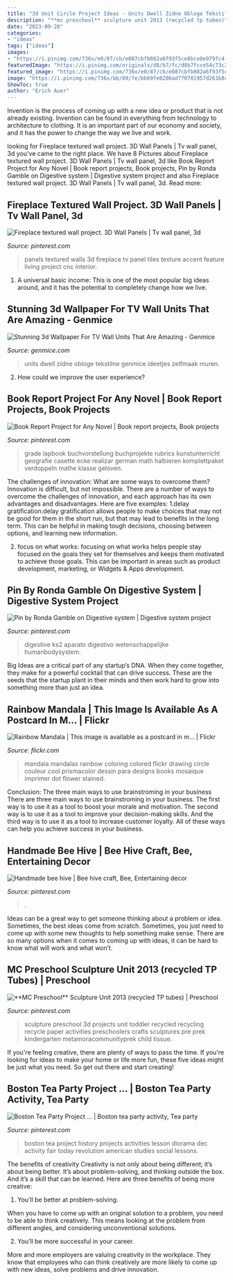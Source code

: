 ```yaml
---
title: "3d Unit Circle Project Ideas - Units Dwell Zidne Obloge Tekstilne Genmice Ideetjes Zelfmaak Muren"
description: "**mc preschool** sculpture unit 2013 (recycled tp tubes)"
date: "2023-09-28"
categories:
- "ideas"
tags: ["ideas"]
images:
- "https://i.pinimg.com/736x/e0/87/cb/e087cbfb082a6f93f5ce8bce0e979fc4.jpg"
featuredImage: "https://i.pinimg.com/originals/d8/b7/fc/d8b7fcce54c73c2c34d8ec776511f72c.jpg"
featured_image: "https://i.pinimg.com/736x/e0/87/cb/e087cbfb082a6f93f5ce8bce0e979fc4.jpg"
image: "https://i.pinimg.com/736x/bb/69/fe/bb69fe8286ad770781957d261b8ca9be--kid-models-science-projects.jpg"
ShowToc: true
author: "Erich Auer"
---
```



Invention is the process of coming up with a new idea or product that is not already existing. Invention can be found in everything from technology to architecture to clothing. It is an important part of our economy and society, and it has the power to change the way we live and work.

	

		
looking for Fireplace textured wall project. 3D Wall Panels | Tv wall panel, 3d you've came to the right place. We have 8 Pictures about Fireplace textured wall project. 3D Wall Panels | Tv wall panel, 3d like Book Report Project for Any Novel | Book report projects, Book projects, Pin by Ronda Gamble on Digestive system | Digestive system project and also Fireplace textured wall project. 3D Wall Panels | Tv wall panel, 3d. Read more:
		
    
## Fireplace Textured Wall Project. 3D Wall Panels | Tv Wall Panel, 3d

<img loading=lazy src="https://i.pinimg.com/originals/d8/b7/fc/d8b7fcce54c73c2c34d8ec776511f72c.jpg" onerror="this.onerror=null;this.src='https://tse4.mm.bing.net/th?id=OIP.C2C2ZY5M3acFGA3nYtXyVQHaJ4&amp;pid=15.1';" alt="Fireplace textured wall project. 3D Wall Panels | Tv wall panel, 3d">

_Source: pinterest.com_

>panels textured walls 3d fireplace tv panel tiles texture accent feature living project cnc interior. 

	

1. A universal basic income: This is one of the most popular big ideas around, and it has the potential to completely change how we live.

    
## Stunning 3d Wallpaper For TV Wall Units That Are Amazing - Genmice

<img loading=lazy src="https://genmice.com/design-ideas/Stunning-3d-Wallpaper-For-TV-Wall-Units-That-Are-Amazing/637.jpeg" onerror="this.onerror=null;this.src='https://tse1.mm.bing.net/th?id=OIP.DxrU7cUAlcO0oi1tRgRvNQHaGI&amp;pid=15.1';" alt="Stunning 3d Wallpaper For TV Wall Units That Are Amazing - Genmice">

_Source: genmice.com_

>units dwell zidne obloge tekstilne genmice ideetjes zelfmaak muren. 

	

2. How could we improve the user experience?

    
## Book Report Project For Any Novel | Book Report Projects, Book Projects

<img loading=lazy src="https://i.pinimg.com/736x/e7/29/f5/e729f5135885ac497503bded311f956d.jpg" onerror="this.onerror=null;this.src='https://tse1.mm.bing.net/th?id=OIP.UeCyjVKCVBN1SBU6H78WTwHaNK&amp;pid=15.1';" alt="Book Report Project for Any Novel | Book report projects, Book projects">

_Source: pinterest.com_

>grade lapbook buchvorstellung buchprojekte rubrics kunstunterricht geografie casette ecke realizar german math halbieren komplettpaket verdoppeln mathe klasse geloven. 

	

The challenges of innovation: What are some ways to overcome them?
Innovation is difficult, but not impossible. There are a number of ways to overcome the challenges of innovation, and each approach has its own advantages and disadvantages. Here are five examples:
1.delay gratification:delay gratification allows people to make choices that may not be good for them in the short run, but that may lead to benefits in the long term. This can be helpful in making tough decisions, choosing between options, and learning new information.

2. focus on what works: focusing on what works helps people stay focused on the goals they set for themselves and keeps them motivated to achieve those goals. This can be important in areas such as product development, marketing, or Widgets & Apps development.


    
## Pin By Ronda Gamble On Digestive System | Digestive System Project

<img loading=lazy src="https://i.pinimg.com/736x/bb/69/fe/bb69fe8286ad770781957d261b8ca9be--kid-models-science-projects.jpg" onerror="this.onerror=null;this.src='https://tse2.mm.bing.net/th?id=OIP.p7MG0zxL1na5a772HkJcVQHaJ3&amp;pid=15.1';" alt="Pin by Ronda Gamble on Digestive system | Digestive system project">

_Source: pinterest.com_

>digestive ks2 aparato digestivo wetenschappelijke humanbodysystem. 

	

Big Ideas are a critical part of any startup’s DNA. When they come together, they make for a powerful cocktail that can drive success. These are the seeds that the startup plant in their minds and then work hard to grow into something more than just an idea. 

    
## Rainbow Mandala | This Image Is Available As A Postcard In M… | Flickr

<img loading=lazy src="https://c2.staticflickr.com/4/3254/2515287877_25cd778227_b.jpg" onerror="this.onerror=null;this.src='https://tse1.mm.bing.net/th?id=OIP.AHimWqwqKPg9Y8vtk5RFZQHaH_&amp;pid=15.1';" alt="Rainbow Mandala | This image is available as a postcard in m… | Flickr">

_Source: flickr.com_

>mandala mandalas rainbow coloring colored flickr drawing circle couleur cool prismacolor dessin para designs books mosaique imprimer dot flower stained. 

	

Conclusion: The three main ways to use brainstroming in your business
There are three main ways to use brainstroming in your business. The first way is to use it as a tool to boost your morale and motivation. The second way is to use it as a tool to improve your decision-making skills. And the third way is to use it as a tool to increase customer loyalty. All of these ways can help you achieve success in your business.

    
## Handmade Bee Hive | Bee Hive Craft, Bee, Entertaining Decor

<img loading=lazy src="https://i.pinimg.com/originals/7e/01/83/7e018381a89aab7dd3a7a306513bee43.jpg" onerror="this.onerror=null;this.src='https://tse1.mm.bing.net/th?id=OIP.NPTnGHwKoGGWWS7BzMAO0QHaJ4&amp;pid=15.1';" alt="Handmade bee hive | Bee hive craft, Bee, Entertaining decor">

_Source: pinterest.com_

>. 

	

Ideas can be a great way to get someone thinking about a problem or idea. Sometimes, the best ideas come from scratch. Sometimes, you just need to come up with some new thoughts to help something make sense. There are so many options when it comes to coming up with ideas, it can be hard to know what will work and what won’t.

    
## **MC Preschool** Sculpture Unit 2013 (recycled TP Tubes) | Preschool

<img loading=lazy src="https://i.pinimg.com/736x/e0/87/cb/e087cbfb082a6f93f5ce8bce0e979fc4.jpg" onerror="this.onerror=null;this.src='https://tse4.mm.bing.net/th?id=OIP.i1V7YJUmWxaTMegccQ5lbQAAAA&amp;pid=15.1';" alt="**MC Preschool** Sculpture Unit 2013 (recycled TP tubes) | Preschool">

_Source: pinterest.com_

>sculpture preschool 3d projects unit toddler recycled recycling recycle paper activities preschoolers crafts sculptures pre prek kindergarten metamoracommunityprek child tissue. 

	

If you're feeling creative, there are plenty of ways to pass the time. If you're looking for ideas to make your home or life more fun, these five ideas might be just what you need. So get out there and start creating!

    
## Boston Tea Party Project … | Boston Tea Party Activity, Tea Party

<img loading=lazy src="https://i.pinimg.com/originals/76/ca/e2/76cae2b4788827e72bcfbaf126b17269.jpg" onerror="this.onerror=null;this.src='https://tse2.mm.bing.net/th?id=OIP.IXAe25hWzfy99GwUVeqcvgHaJ4&amp;pid=15.1';" alt="Boston Tea Party Project … | Boston tea party activity, Tea party">

_Source: pinterest.com_

>boston tea project history projects activities lesson diorama dec activity fair today revolution american studies social lessons. 

	

The benefits of creativity
Creativity is not only about being different; it’s about being better. It’s about problem-solving, and thinking outside the box. And it’s a skill that can be learned. Here are three benefits of being more creative:
1. You’ll be better at problem-solving.

When you have to come up with an original solution to a problem, you need to be able to think creatively. This means looking at the problem from different angles, and considering unconventional solutions.

2. You’ll be more successful in your career.

More and more employers are valuing creativity in the workplace. They know that employees who can think creatively are more likely to come up with new ideas, solve problems and drive innovation.

